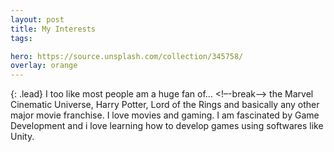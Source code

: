 ```yaml
---
layout: post
title: My Interests
tags:

hero: https://source.unsplash.com/collection/345758/
overlay: orange
---
```

{: .lead}
I too like most people am a huge fan of...
<!–-break-–>
the Marvel Cinematic Universe, Harry Potter, Lord of the Rings and basically any other major movie franchise. I love movies and gaming. I am fascinated by Game Development and i love learning how to develop games using softwares like Unity.
